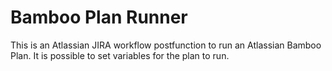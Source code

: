 # Bamboo Plan Runner

This is an Atlassian JIRA workflow postfunction to run an Atlassian Bamboo Plan. It is possible to set variables for the
plan to run.